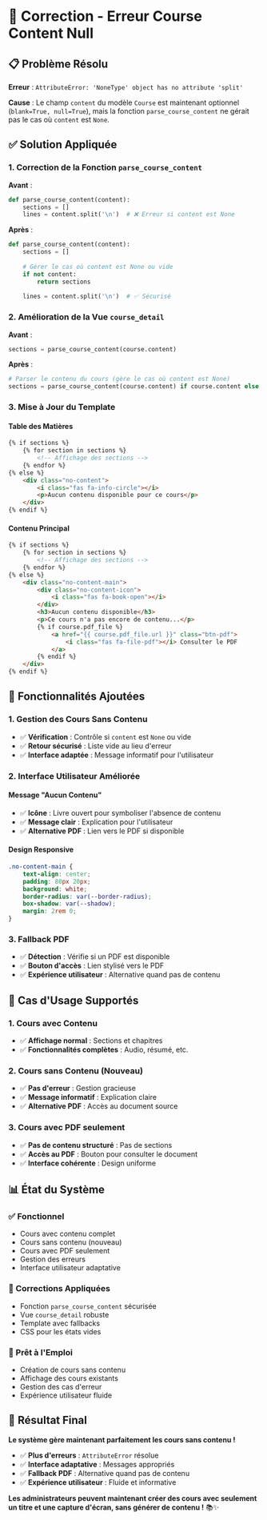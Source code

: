 # 🔧 Correction - Erreur Course Content Null

## 📋 Problème Résolu

**Erreur** : `AttributeError: 'NoneType' object has no attribute 'split'`

**Cause** : Le champ `content` du modèle `Course` est maintenant optionnel (`blank=True, null=True`), mais la fonction `parse_course_content` ne gérait pas le cas où `content` est `None`.

## ✅ Solution Appliquée

### **1. Correction de la Fonction `parse_course_content`**

**Avant** :
```python
def parse_course_content(content):
    sections = []
    lines = content.split('\n')  # ❌ Erreur si content est None
```

**Après** :
```python
def parse_course_content(content):
    sections = []
    
    # Gérer le cas où content est None ou vide
    if not content:
        return sections
    
    lines = content.split('\n')  # ✅ Sécurisé
```

### **2. Amélioration de la Vue `course_detail`**

**Avant** :
```python
sections = parse_course_content(course.content)
```

**Après** :
```python
# Parser le contenu du cours (gère le cas où content est None)
sections = parse_course_content(course.content) if course.content else []
```

### **3. Mise à Jour du Template**

#### **Table des Matières**
```html
{% if sections %}
    {% for section in sections %}
        <!-- Affichage des sections -->
    {% endfor %}
{% else %}
    <div class="no-content">
        <i class="fas fa-info-circle"></i>
        <p>Aucun contenu disponible pour ce cours</p>
    </div>
{% endif %}
```

#### **Contenu Principal**
```html
{% if sections %}
    {% for section in sections %}
        <!-- Affichage des sections -->
    {% endfor %}
{% else %}
    <div class="no-content-main">
        <div class="no-content-icon">
            <i class="fas fa-book-open"></i>
        </div>
        <h3>Aucun contenu disponible</h3>
        <p>Ce cours n'a pas encore de contenu...</p>
        {% if course.pdf_file %}
            <a href="{{ course.pdf_file.url }}" class="btn-pdf">
                <i class="fas fa-file-pdf"></i> Consulter le PDF
            </a>
        {% endif %}
    </div>
{% endif %}
```

## 🎯 Fonctionnalités Ajoutées

### **1. Gestion des Cours Sans Contenu**
- ✅ **Vérification** : Contrôle si `content` est `None` ou vide
- ✅ **Retour sécurisé** : Liste vide au lieu d'erreur
- ✅ **Interface adaptée** : Message informatif pour l'utilisateur

### **2. Interface Utilisateur Améliorée**

#### **Message "Aucun Contenu"**
- ✅ **Icône** : Livre ouvert pour symboliser l'absence de contenu
- ✅ **Message clair** : Explication pour l'utilisateur
- ✅ **Alternative PDF** : Lien vers le PDF si disponible

#### **Design Responsive**
```css
.no-content-main {
    text-align: center;
    padding: 80px 20px;
    background: white;
    border-radius: var(--border-radius);
    box-shadow: var(--shadow);
    margin: 2rem 0;
}
```

### **3. Fallback PDF**
- ✅ **Détection** : Vérifie si un PDF est disponible
- ✅ **Bouton d'accès** : Lien stylisé vers le PDF
- ✅ **Expérience utilisateur** : Alternative quand pas de contenu

## 🚀 Cas d'Usage Supportés

### **1. Cours avec Contenu**
- ✅ **Affichage normal** : Sections et chapitres
- ✅ **Fonctionnalités complètes** : Audio, résumé, etc.

### **2. Cours sans Contenu (Nouveau)**
- ✅ **Pas d'erreur** : Gestion gracieuse
- ✅ **Message informatif** : Explication claire
- ✅ **Alternative PDF** : Accès au document source

### **3. Cours avec PDF seulement**
- ✅ **Pas de contenu structuré** : Pas de sections
- ✅ **Accès au PDF** : Bouton pour consulter le document
- ✅ **Interface cohérente** : Design uniforme

## 📊 État du Système

### **✅ Fonctionnel**
- Cours avec contenu complet
- Cours sans contenu (nouveau)
- Cours avec PDF seulement
- Gestion des erreurs
- Interface utilisateur adaptative

### **🔧 Corrections Appliquées**
- Fonction `parse_course_content` sécurisée
- Vue `course_detail` robuste
- Template avec fallbacks
- CSS pour les états vides

### **🎯 Prêt à l'Emploi**
- Création de cours sans contenu
- Affichage des cours existants
- Gestion des cas d'erreur
- Expérience utilisateur fluide

## 🎉 Résultat Final

**Le système gère maintenant parfaitement les cours sans contenu !**

- ✅ **Plus d'erreurs** : `AttributeError` résolue
- ✅ **Interface adaptative** : Messages appropriés
- ✅ **Fallback PDF** : Alternative quand pas de contenu
- ✅ **Expérience utilisateur** : Fluide et informative

**Les administrateurs peuvent maintenant créer des cours avec seulement un titre et une capture d'écran, sans générer de contenu !** 📚✨
